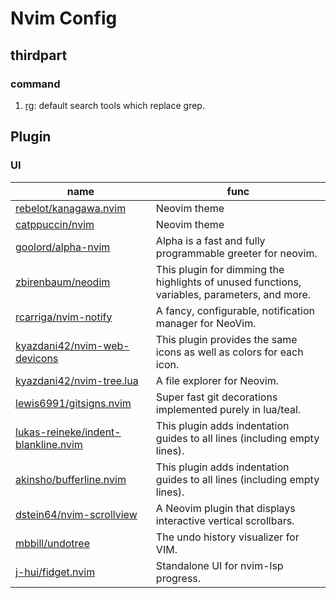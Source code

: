 # Nvim Config

## thirdpart

### command

1. [rg](https://github.com/BurntSushi/ripgrep): default search tools which replace grep.

## Plugin

### UI

| name| func |
|----| ----|
| [rebelot/kanagawa.nvim](https://github.com/rebelot/kanagawa.nvim) | Neovim theme |
| [catppuccin/nvim](https://github.com/catppuccin/nvim) | Neovim theme |
| [goolord/alpha-nvim](https://github.com/goolord/alpha-nvim) | Alpha is a fast and fully programmable greeter for neovim. |
| [zbirenbaum/neodim](https://github.com/zbirenbaum/neodim) | This plugin for dimming the highlights of unused functions, variables, parameters, and more. |
| [rcarriga/nvim-notify](https://github.com/rcarriga/nvim-notify) | A fancy, configurable, notification manager for NeoVim. |
| [kyazdani42/nvim-web-devicons](https://github.com/nvim-tree/nvim-web-devicons) | This plugin provides the same icons as well as colors for each icon. |
| [kyazdani42/nvim-tree.lua](https://github.com/kyazdani42/nvim-tree.lua) | A file explorer for Neovim. |
| [lewis6991/gitsigns.nvim](https://github.com/lewis6991/gitsigns.nvim) | Super fast git decorations implemented purely in lua/teal. |
| [lukas-reineke/indent-blankline.nvim](https://github.com/lukas-reineke/indent-blankline.nvim) | This plugin adds indentation guides to all lines (including empty lines). |
| [akinsho/bufferline.nvim](https://github.com/akinsho/bufferline.nvim) | This plugin adds indentation guides to all lines (including empty lines). |
| [dstein64/nvim-scrollview](https://github.com/dstein64/nvim-scrollview) | A Neovim plugin that displays interactive vertical scrollbars. |
| [mbbill/undotree](https://github.com/mbbill/undotree) | The undo history visualizer for VIM. |
| [j-hui/fidget.nvim](https://github.com/j-hui/fidget.nvim) | Standalone UI for nvim-lsp progress. |
